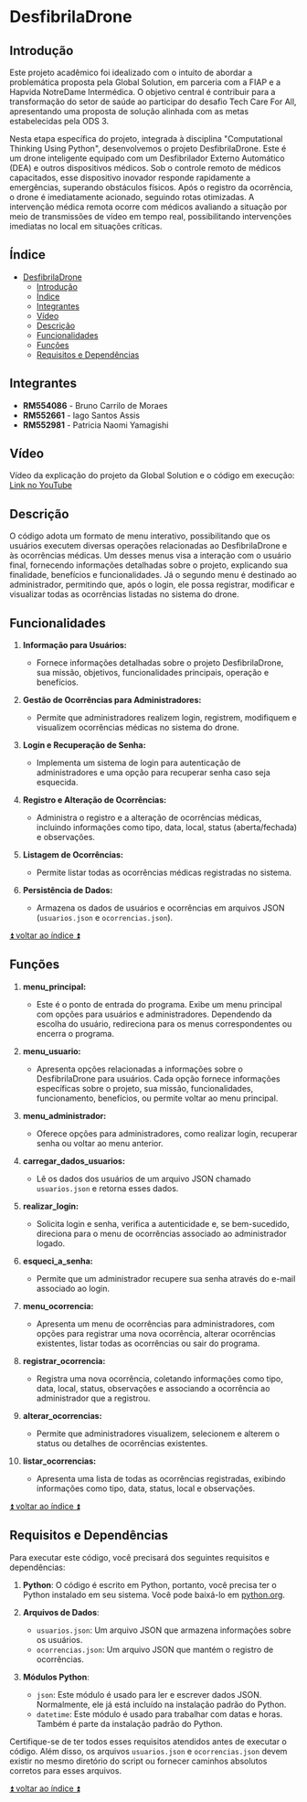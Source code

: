# DesfibrilaDrone   
## Introdução
Este projeto acadêmico foi idealizado com o intuito de abordar a problemática proposta pela Global Solution, em parceria com a FIAP e a Hapvida NotreDame Intermédica. O objetivo central é contribuir para a transformação do setor de saúde ao participar do desafio Tech Care For All, apresentando uma proposta de solução alinhada com as metas estabelecidas pela ODS 3.

Nesta etapa específica do projeto, integrada à disciplina "Computational Thinking Using Python", desenvolvemos o projeto DesfibrilaDrone. Este é um drone inteligente equipado com um Desfibrilador Externo Automático (DEA) e outros dispositivos médicos. Sob o controle remoto de médicos capacitados, esse dispositivo inovador responde rapidamente a emergências, superando obstáculos físicos. Após o registro da ocorrência, o drone é imediatamente acionado, seguindo rotas otimizadas. A intervenção médica remota ocorre com médicos avaliando a situação por meio de transmissões de vídeo em tempo real, possibilitando intervenções imediatas no local em situações críticas.


## Índice
- [DesfibrilaDrone](#desfibriladrone)
  - [Introdução](#introdução)
  - [Índice](#índice)
  - [Integrantes](#integrantes)
  - [Vídeo](#vídeo)
  - [Descrição](#descrição)
  - [Funcionalidades](#funcionalidades)
  - [Funções](#funções)
  - [Requisitos e Dependências](#requisitos-e-dependências)
 

## Integrantes
 -  **RM554086** - Bruno Carrilo de Moraes
 -  **RM552661** - Iago Santos Assis
 -  **RM552981** - Patricia Naomi Yamagishi
 
## Vídeo
Vídeo da explicação do projeto da Global Solution e o código em execução: [Link no YouTube](https://www.youtube.com/watch?v=F2GAz1JpPds&feature=youtu.be)

## Descrição
O código adota um formato de menu interativo, possibilitando que os usuários executem diversas operações relacionadas ao DesfibrilaDrone e às ocorrências médicas. Um desses menus visa a interação com o usuário final, fornecendo informações detalhadas sobre o projeto, explicando sua finalidade, benefícios e funcionalidades. Já o segundo menu é destinado ao administrador, permitindo que, após o login, ele possa registrar, modificar e visualizar todas as ocorrências listadas no sistema do drone.

## Funcionalidades
1.  **Informação para Usuários:**
    
    -   Fornece informações detalhadas sobre o projeto DesfibrilaDrone, sua missão, objetivos, funcionalidades principais, operação e benefícios.
2.  **Gestão de Ocorrências para Administradores:**
    
    -   Permite que administradores realizem login, registrem, modifiquem e visualizem ocorrências médicas no sistema do drone.
3.  **Login e Recuperação de Senha:**
    
    -   Implementa um sistema de login para autenticação de administradores e uma opção para recuperar senha caso seja esquecida.
4.  **Registro e Alteração de Ocorrências:**
    
    -   Administra o registro e a alteração de ocorrências médicas, incluindo informações como tipo, data, local, status (aberta/fechada) e observações.
5.  **Listagem de Ocorrências:**
    
    -   Permite listar todas as ocorrências médicas registradas no sistema.
6.  **Persistência de Dados:**
    
    -   Armazena os dados de usuários e ocorrências em arquivos JSON (`usuarios.json` e `ocorrencias.json`).


[:arrow_double_up: voltar ao índice :arrow_double_up: ](#índice)

## Funções
1.  **menu_principal:**
    
    -   Este é o ponto de entrada do programa. Exibe um menu principal com opções para usuários e administradores. Dependendo da escolha do usuário, redireciona para os menus correspondentes ou encerra o programa.
2.  **menu_usuario:**
    
    -   Apresenta opções relacionadas a informações sobre o DesfibrilaDrone para usuários. Cada opção fornece informações específicas sobre o projeto, sua missão, funcionalidades, funcionamento, benefícios, ou permite voltar ao menu principal.
3.  **menu_administrador:**
    
    -   Oferece opções para administradores, como realizar login, recuperar senha ou voltar ao menu anterior.
4.  **carregar_dados_usuarios:**
    
    -   Lê os dados dos usuários de um arquivo JSON chamado `usuarios.json` e retorna esses dados.
5.  **realizar_login:**
    
    -   Solicita login e senha, verifica a autenticidade e, se bem-sucedido, direciona para o menu de ocorrências associado ao administrador logado.
6.  **esqueci_a_senha:**
    
    -   Permite que um administrador recupere sua senha através do e-mail associado ao login.
7.  **menu_ocorrencia:**
    
    -   Apresenta um menu de ocorrências para administradores, com opções para registrar uma nova ocorrência, alterar ocorrências existentes, listar todas as ocorrências ou sair do programa.
8.  **registrar_ocorrencia:**
    
    -   Registra uma nova ocorrência, coletando informações como tipo, data, local, status, observações e associando a ocorrência ao administrador que a registrou.
9.  **alterar_ocorrencias:**
    
    -   Permite que administradores visualizem, selecionem e alterem o status ou detalhes de ocorrências existentes.

9.  **listar_ocorrencias:**
    
    -   Apresenta uma lista de todas as ocorrências registradas, exibindo informações como tipo, data, status, local e observações.

    
[:arrow_double_up: voltar ao índice :arrow_double_up:](#índice)



 
## Requisitos e Dependências

Para executar este código, você precisará dos seguintes requisitos e dependências:

1.  **Python**: O código é escrito em Python, portanto, você precisa ter o Python instalado em seu sistema. Você pode baixá-lo em [python.org](https://www.python.org/downloads/).
    
2.  **Arquivos de Dados**:
    
    -   `usuarios.json`: Um arquivo JSON que armazena informações sobre os usuários.
    -   `ocorrencias.json`: Um arquivo JSON que mantém o registro de ocorrências.
3.  **Módulos Python**:
    
    -   `json`: Este módulo é usado para ler e escrever dados JSON. Normalmente, ele já está incluído na instalação padrão do Python.
    -   `datetime`: Este módulo é usado para trabalhar com datas e horas. Também é parte da instalação padrão do Python.

Certifique-se de ter todos esses requisitos atendidos antes de executar o código. Além disso, os arquivos `usuarios.json` e `ocorrencias.json` devem existir no mesmo diretório do script ou fornecer caminhos absolutos corretos para esses arquivos.

[:arrow_double_up: voltar ao índice :arrow_double_up: ](#índice)
